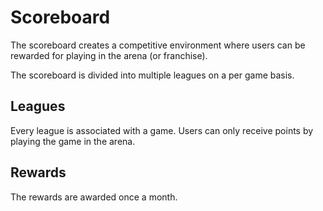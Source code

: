 # Scoreboard

The scoreboard creates a competitive environment where users can be rewarded for playing in the arena (or franchise).

The scoreboard is divided into multiple leagues on a per game basis. 

## Leagues
Every league is associated with a game. Users can only receive points by playing the game in the arena. 

## Rewards
The rewards are awarded once a month.
